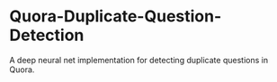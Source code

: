 # Quora-Duplicate-Question-Detection
A deep neural net implementation for detecting duplicate questions in Quora.
